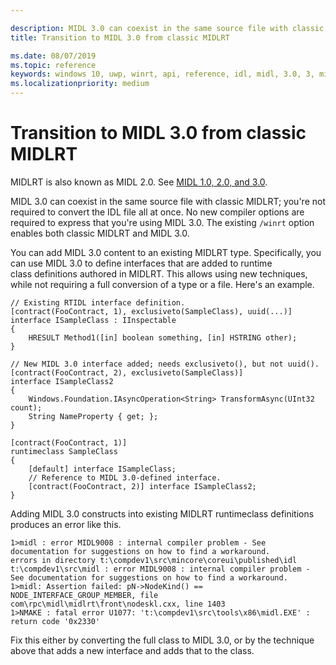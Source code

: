 ```yaml
---

description: MIDL 3.0 can coexist in the same source file with classic MIDLRT; this topic shows how to transition to MIDL 3.0 from MIDLRT.
title: Transition to MIDL 3.0 from classic MIDLRT

ms.date: 08/07/2019
ms.topic: reference
keywords: windows 10, uwp, winrt, api, reference, idl, midl, 3.0, 3, midl3, transition, port, from, MIDLRT
ms.localizationpriority: medium
---
```


# Transition to MIDL 3.0 from classic MIDLRT

MIDLRT is also known as MIDL 2.0. See [MIDL 1.0, 2.0, and 3.0](/uwp/midl-3/intro#midl-10-20-and-30).

MIDL 3.0 can coexist in the same source file with classic MIDLRT; you're not required to convert the IDL file all at once. No new compiler options are required to express that you're using MIDL 3.0. The existing `/winrt` option enables both classic MIDLRT and MIDL 3.0.

You can add MIDL 3.0 content to an existing MIDLRT type. Specifically, you can use MIDL 3.0 to define interfaces that are added to runtime class definitions authored in MIDLRT. This allows using new techniques, while not requiring a full conversion of a type or a file. Here's an example.

```idl
// Existing RTIDL interface definition.
[contract(FooContract, 1), exclusiveto(SampleClass), uuid(...)]
interface ISampleClass : IInspectable
{
    HRESULT Method1([in] boolean something, [in] HSTRING other);
}

// New MIDL 3.0 interface added; needs exclusiveto(), but not uuid().
[contract(FooContract, 2), exclusiveto(SampleClass)]
interface ISampleClass2
{
    Windows.Foundation.IAsyncOperation<String> TransformAsync(UInt32 count);
    String NameProperty { get; };
}

[contract(FooContract, 1)]
runtimeclass SampleClass
{
    [default] interface ISampleClass;
    // Reference to MIDL 3.0-defined interface.
    [contract(FooContract, 2)] interface ISampleClass2;
}
```

Adding MIDL 3.0 constructs into existing MIDLRT runtimeclass definitions produces an error like this.

```console
1>midl : error MIDL9008 : internal compiler problem - See documentation for suggestions on how to find a workaround.
errors in directory t:\compdev1\src\mincore\coreui\published\idl
t:\compdev1\src\midl : error MIDL9008 : internal compiler problem - See documentation for suggestions on how to find a workaround.
1>midl: Assertion failed: pN->NodeKind() == NODE_INTERFACE_GROUP_MEMBER, file com\rpc\midl\midlrt\front\nodeskl.cxx, line 1403
1>NMAKE : fatal error U1077: 't:\compdev1\src\tools\x86\midl.EXE' : return code '0x2330'
```

Fix this either by converting the full class to MIDL 3.0, or by the technique above that adds a new interface and adds that to the class.